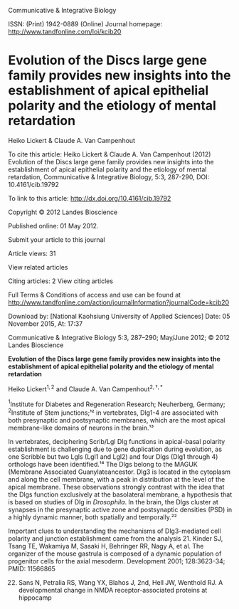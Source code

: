 
Communicative & Integrative Biology

ISSN: (Print) 1942-0889 (Online) Journal homepage: http://www.tandfonline.com/loi/kcib20

# Evolution of the Discs large gene family provides new insights into the establishment of apical epithelial polarity and the etiology of mental retardation

Heiko Lickert & Claude A. Van Campenhout

To cite this article: Heiko Lickert & Claude A. Van Campenhout (2012) Evolution of the Discs large gene family provides new insights into the establishment of apical epithelial polarity and the etiology of mental retardation, Communicative & Integrative Biology, 5:3, 287-290, DOI: 10.4161/cib.19792

To link to this article: http://dx.doi.org/10.4161/cib.19792

Copyright © 2012 Landes Bioscience

Published online: 01 May 2012.

Submit your article to this journal

Article views: 31

View related articles

Citing articles: 2 View citing articles

Full Terms & Conditions of access and use can be found at
http://www.tandfonline.com/action/journalInformation?journalCode=kcib20

Download by: [National Kaohsiung University of Applied Sciences] Date: 05 November 2015, At: 17:37

Communicative & Integrative Biology 5:3, 287–290; May/June 2012; © 2012 Landes Bioscience

**Evolution of the Discs large gene family provides new insights into the establishment of apical epithelial polarity and the etiology of mental retardation**

Heiko Lickert${}^{1,2}$ and Claude A. Van Campenhout${}^{2,\dagger,*}$

${}^{1}$Institute for Diabetes and Regeneration Research; Neuherberg, Germany; ${}^{2}$Institute of Stem
junctions;¹² in vertebrates, Dlg1-4 are associated with both presynaptic and postsynaptic membranes, which are the most apical membrane-like domains of neurons in the brain.¹³

In vertebrates, deciphering Scrib/Lgl Dlg functions in apical-basal polarity establishment is challenging due to gene duplication during evolution, as one Scribble but two Lgls (Lgl1 and Lgl2) and four Dlgs (Dlg1 through 4) orthologs have been identified.¹⁴ The Dlgs belong to the MAGUK (Membrane Associated Guanylateancestor. Dlg3 is located in the cytoplasm and along the cell membrane, with a peak in distribution at the level of the apical membrane. These observations strongly contrast with the idea that the Dlgs function exclusively at the basolateral membrane, a hypothesis that is based on studies of Dlg in *Drosophila*. In the brain, the Dlgs cluster at synapses in the presynaptic active zone and postsynaptic densities (PSD) in a highly dynamic manner, both spatially and temporally.²²

Important clues to understanding the mechanisms of Dlg3-mediated cell polarity and junction establishment came from the analysis
21. Kinder SJ, Tsang TE, Wakamiya M, Sasaki H, Behringer RR, Nagy A, et al. The organizer of the mouse gastrula is composed of a dynamic population of progenitor cells for the axial mesoderm. Development 2001; 128:3623-34; PMID: 11566865

22. Sans N, Petralia RS, Wang YX, Blahos J, 2nd, Hell JW, Wenthold RJ. A developmental change in NMDA receptor-associated proteins at hippocamp
